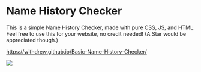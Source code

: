 # Name History Checker

This is a simple Name History Checker, made with pure CSS, JS, and HTML. Feel free to use this for your website, no credit needed! (A Star would be appreciated though.)

https://withdrew.github.io/Basic-Name-History-Checker/

![](https://user-images.githubusercontent.com/52789876/114482162-1ef9ee00-9bd4-11eb-9006-b54c55b77fb0.PNG)
